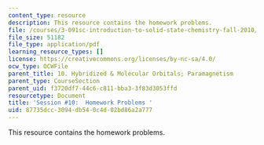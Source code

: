 ```yaml
---
content_type: resource
description: This resource contains the homework problems.
file: /courses/3-091sc-introduction-to-solid-state-chemistry-fall-2010/87735dcc3094db540c4d02bd86a2a777_MIT3_091SCF09_hw10.pdf
file_size: 51182
file_type: application/pdf
learning_resource_types: []
license: https://creativecommons.org/licenses/by-nc-sa/4.0/
ocw_type: OCWFile
parent_title: 10. Hybridized & Molecular Orbitals; Paramagnetism
parent_type: CourseSection
parent_uid: f3720df7-44c6-c811-bba3-3f83d3053ffd
resourcetype: Document
title: 'Session #10:  Homework Problems '
uid: 87735dcc-3094-db54-0c4d-02bd86a2a777
---
```

This resource contains the homework problems.